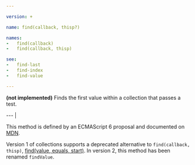 ```yaml
---

version: +

name: find(callback, thisp?)

names:
-   find(callback)
-   find(callback, thisp)

see:
-   find-last
-   find-index
-   find-value

---
```


<strong>(not implemented)</strong> Finds the first value within a collection that passes a test.

--- |

This method is defined by an ECMAScript 6 proposal and documented on [MDN][].

Version 1 of collections supports a deprecated alternative to `find(callback,
thisp)`, [find(value, equals, start)](find-value).
In version 2, this method has been renamed `findValue`.

[MDN]: https://developer.mozilla.org/en-US/docs/Web/JavaScript/Reference/Global_Objects/Array/find


